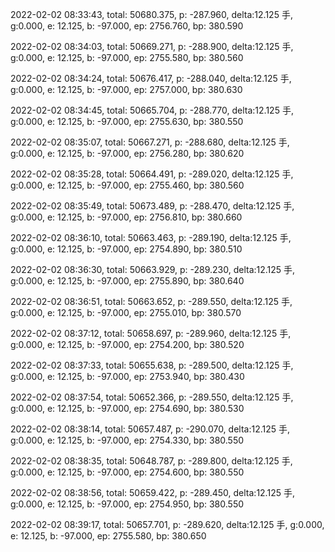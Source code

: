 2022-02-02 08:33:43, total: 50680.375, p: -287.960, delta:12.125 手, g:0.000, e: 12.125, b: -97.000, ep: 2756.760, bp: 380.590

2022-02-02 08:34:03, total: 50669.271, p: -288.900, delta:12.125 手, g:0.000, e: 12.125, b: -97.000, ep: 2755.580, bp: 380.560

2022-02-02 08:34:24, total: 50676.417, p: -288.040, delta:12.125 手, g:0.000, e: 12.125, b: -97.000, ep: 2757.000, bp: 380.630

2022-02-02 08:34:45, total: 50665.704, p: -288.770, delta:12.125 手, g:0.000, e: 12.125, b: -97.000, ep: 2755.630, bp: 380.550

2022-02-02 08:35:07, total: 50667.271, p: -288.680, delta:12.125 手, g:0.000, e: 12.125, b: -97.000, ep: 2756.280, bp: 380.620

2022-02-02 08:35:28, total: 50664.491, p: -289.020, delta:12.125 手, g:0.000, e: 12.125, b: -97.000, ep: 2755.460, bp: 380.560

2022-02-02 08:35:49, total: 50673.489, p: -288.470, delta:12.125 手, g:0.000, e: 12.125, b: -97.000, ep: 2756.810, bp: 380.660

2022-02-02 08:36:10, total: 50663.463, p: -289.190, delta:12.125 手, g:0.000, e: 12.125, b: -97.000, ep: 2754.890, bp: 380.510

2022-02-02 08:36:30, total: 50663.929, p: -289.230, delta:12.125 手, g:0.000, e: 12.125, b: -97.000, ep: 2755.890, bp: 380.640

2022-02-02 08:36:51, total: 50663.652, p: -289.550, delta:12.125 手, g:0.000, e: 12.125, b: -97.000, ep: 2755.010, bp: 380.570

2022-02-02 08:37:12, total: 50658.697, p: -289.960, delta:12.125 手, g:0.000, e: 12.125, b: -97.000, ep: 2754.200, bp: 380.520

2022-02-02 08:37:33, total: 50655.638, p: -289.500, delta:12.125 手, g:0.000, e: 12.125, b: -97.000, ep: 2753.940, bp: 380.430

2022-02-02 08:37:54, total: 50652.366, p: -289.550, delta:12.125 手, g:0.000, e: 12.125, b: -97.000, ep: 2754.690, bp: 380.530

2022-02-02 08:38:14, total: 50657.487, p: -290.070, delta:12.125 手, g:0.000, e: 12.125, b: -97.000, ep: 2754.330, bp: 380.550

2022-02-02 08:38:35, total: 50648.787, p: -289.800, delta:12.125 手, g:0.000, e: 12.125, b: -97.000, ep: 2754.600, bp: 380.550

2022-02-02 08:38:56, total: 50659.422, p: -289.450, delta:12.125 手, g:0.000, e: 12.125, b: -97.000, ep: 2754.950, bp: 380.550

2022-02-02 08:39:17, total: 50657.701, p: -289.620, delta:12.125 手, g:0.000, e: 12.125, b: -97.000, ep: 2755.580, bp: 380.650